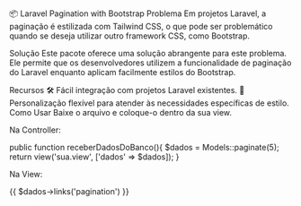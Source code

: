 📦 Laravel Pagination with Bootstrap
Problema
Em projetos Laravel, a paginação é estilizada com Tailwind CSS, o que pode ser problemático quando se deseja utilizar outro framework CSS, como Bootstrap.

Solução
Este pacote oferece uma solução abrangente para este problema. Ele permite que os desenvolvedores utilizem a funcionalidade de paginação do Laravel enquanto aplicam facilmente estilos do Bootstrap.

Recursos
🛠️ Fácil integração com projetos Laravel existentes.
🎨 Personalização flexível para atender às necessidades específicas de estilo.
Como Usar
Baixe o arquivo e coloque-o dentro da sua view.

Na Controller:

public function receberDadosDoBanco(){ $dados = Models::paginate(5); return view('sua.view', ['dados' => $dados]); }

Na View:

{{ $dados->links('pagination') }}
